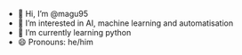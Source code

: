 - 👋 Hi, I’m @magu95
- 👀 I’m interested in AI, machine learning and automatisation
- 🌱 I’m currently learning python
- 😄 Pronouns: he/him

<!---
magu95/magu95 is a ✨ special ✨ repository because its `README.md` (this file) appears on your GitHub profile.
You can click the Preview link to take a look at your changes.
--->
